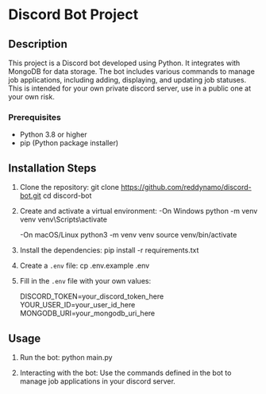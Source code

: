 # Discord Bot Project

## Description
This project is a Discord bot developed using Python. It integrates with MongoDB for data storage. The bot includes various commands to manage job applications, including adding, displaying, and updating job statuses. This is intended for your own private discord server, use in a public one at your own risk. 


### Prerequisites
- Python 3.8 or higher
- pip (Python package installer)

## Installation Steps
1. Clone the repository:
    git clone https://github.com/reddynamo/discord-bot.git
    cd discord-bot

2. Create and activate a virtual environment:
    -On Windows
    python -m venv venv
    venv\Scripts\activate

    -On macOS/Linux
    python3 -m venv venv
    source venv/bin/activate

3. Install the dependencies:
    pip install -r requirements.txt

4. Create a `.env` file:
    cp .env.example .env

5. Fill in the `.env` file with your own values:
    
    DISCORD_TOKEN=your_discord_token_here
    YOUR_USER_ID=your_user_id_here
    MONGODB_URI=your_mongodb_uri_here
    

## Usage
1. Run the bot:
    python main.py
    
2. Interacting with the bot:
    Use the commands defined in the bot to manage job applications in your discord server.

